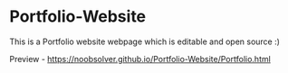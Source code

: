 # Portfolio-Website

This is a Portfolio website webpage which is editable and open source :)

Preview - https://noobsolver.github.io/Portfolio-Website/Portfolio.html
